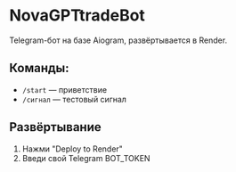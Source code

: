 # NovaGPTtradeBot

Telegram-бот на базе Aiogram, развёртывается в Render.

## Команды:

- `/start` — приветствие
- `/сигнал` — тестовый сигнал

## Развёртывание

1. Нажми "Deploy to Render"
2. Введи свой Telegram BOT_TOKEN
